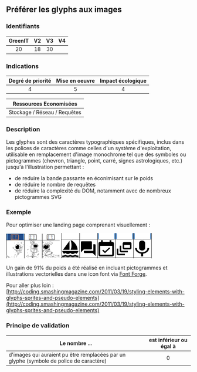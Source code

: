 ## Préférer les glyphs aux images

### Identifiants

| GreenIT |  V2  |  V3  |  V4  |
|:-------:|:----:|:----:|:----:|
|  20    |  18 | 30  |      |

### Indications

| Degré de priorité |      Mise en oeuvre       |  Impact écologique    | 
|:-------------------:|:-------------------------:|:---------------------:|
|  4        |   5                  |  4                 | 


|Ressources Economisées                                      |
|:----------------------------------------------------------:|
| Stockage / Réseau / Requêtes  |

### Description

Les glyphes sont des caractères typographiques spécifiques, inclus dans les polices de caractères comme celles d'un système d'exploitation, utilisable en remplacement d'image monochrome tel que des symboles ou pictogrammes (chevron, triangle, point, carré, signes astrologiques, etc.) jusqu'à l'illustration permettant :
- de reduire la bande passante en éconimisant sur le poids
- de réduire le nombre de requêtes
- de réduire la complexité du DOM, notamment avec de nombreux pictogrammes SVG

### Exemple

Pour optimiser une landing page comprenant visuellement :

![Capture d'écran](https://github.com/florinesueur/images/blob/main/illu-font.png)
![Capture d'écran](https://github.com/florinesueur/images/blob/main/illu-font-2.png)

Un gain de 91% du poids a été réalisé en incluant pictogrammes et illustrations vectorielles dans une icon font via [Font Forge](https://fontforge.org/en-US/).

Pour aller plus loin : [http://coding.smashingmagazine.com/2011/03/19/styling-elements-with-glyphs-sprites-and-pseudo-elements](http://coding.smashingmagazine.com/2011/03/19/styling-elements-with-glyphs-sprites-and-pseudo-elements)

### Principe de validation

| Le nombre ...     | est inférieur ou égal à   |  
|-------------------|:-------------------------:|
| d'images qui auraient pu être remplacées par un glyphe (symbole de police de caractère)  | 0  |
